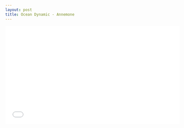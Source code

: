 ```yaml
---
layout: post
title: Ocean Dynamic - Annemone
---
```

<iframe width="560" height="315" src="//www.youtube.com/embed/74FsYO2TEoQ?rel=0" frameborder="0" allowfullscreen></iframe>
